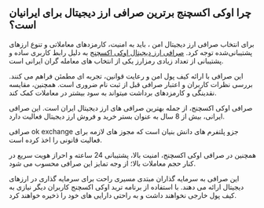 

## چرا اوکی اکسچنج برترین صرافی ارز دیجیتال برای ایرانیان است؟

برای انتخاب صرافی ارز دیجیتال امن ، باید به امنیت، کارمزدهای معاملاتی و تنوع ارزهای پشتیبانی‌شده توجه کرد. [صرافی ارز دیجیتال اوکی اکسچنج](https://ok-ex.io/) به دلیل رابط کاربری ساده و پشتیبانی از تعداد زیادی رمزارز یکی از انتخاب های معامله گران ایرانی است.

این صرافی با ارائه کیف پول امن و رعایت قوانین، تجربه ای مطمئن فراهم می کنند. بررسی نظرات کاربران و اعتبار صرافی قبل از ثبت نام ضروری است. همچنین، مقایسه نقدینگی و کارمزدهای برداشت میتواند به سود بیشتر در معاملات کمک کند.

صرافی اوکی اکسچنج، از جمله بهترین صرافی های ارز دیجیتال ایران است. این صرافی ایرانی، بیش از 8 سال به عنوان بستر خرید و فروش ارز دیجیتال فعالیت دارد.

صرافی ok exchange جزو پلتفرم های دانش بنیان است که مجوز های لازمه برای فعالیت قانونی را اخذ کرده است.

همچنین در صرافی اوکی اکسچنج، امنیت بالا، پشتیبانی 24 ساعته و احراز هویت سریع در کنار حجم معاملات بالا؛ از وجه تمایز این صرافی محسوب می شود.

این صرافی به سرمایه گذاران مبتدی مسیری راحت برای سرمایه گذاری در ارزهای دیجیتال ارائه می دهند. با استفاده از برنامه ترید اوکی اکسچنج کاربران دیگر نیازی به کیف پول خارجی نخواهند داشت و به راحتی دارایی های خود را ذخیره خواهند کرد.
